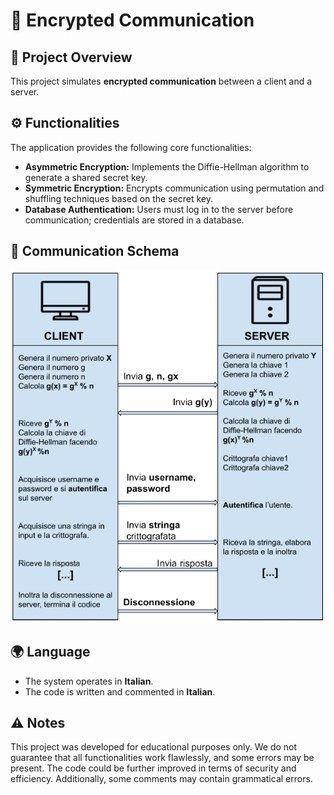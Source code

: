 # 🔐 Encrypted Communication  

## 📌 Project Overview  
This project simulates **encrypted communication** between a client and a server.  

## ⚙️ Functionalities  
The application provides the following core functionalities:  
- **Asymmetric Encryption:** Implements the Diffie-Hellman algorithm to generate a shared secret key.  
- **Symmetric Encryption:** Encrypts communication using permutation and shuffling techniques based on the secret key.  
- **Database Authentication:** Users must log in to the server before communication; credentials are stored in a database.  

## 📡 Communication Schema  
![Encrypted Communication Diagram](image.png)  

## 🌍 Language  
- The system operates in **Italian**.  
- The code is written and commented in **Italian**.  

## ⚠️ Notes  
This project was developed for educational purposes only. We do not guarantee that all functionalities work flawlessly, and some errors may be present. The code could be further improved in terms of security and efficiency. Additionally, some comments may contain grammatical errors.  
